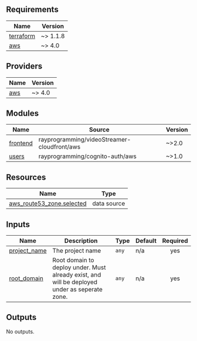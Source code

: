<!-- BEGIN_TF_DOCS -->
## Requirements

| Name | Version |
|------|---------|
| <a name="requirement_terraform"></a> [terraform](#requirement\_terraform) | ~> 1.1.8 |
| <a name="requirement_aws"></a> [aws](#requirement\_aws) | ~> 4.0 |

## Providers

| Name | Version |
|------|---------|
| <a name="provider_aws"></a> [aws](#provider\_aws) | ~> 4.0 |

## Modules

| Name | Source | Version |
|------|--------|---------|
| <a name="module_frontend"></a> [frontend](#module\_frontend) | rayprogramming/videoStreamer-cloudfront/aws | ~>2.0 |
| <a name="module_users"></a> [users](#module\_users) | rayprogramming/cognito-auth/aws | ~>1.0 |

## Resources

| Name | Type |
|------|------|
| [aws_route53_zone.selected](https://registry.terraform.io/providers/hashicorp/aws/latest/docs/data-sources/route53_zone) | data source |

## Inputs

| Name | Description | Type | Default | Required |
|------|-------------|------|---------|:--------:|
| <a name="input_project_name"></a> [project\_name](#input\_project\_name) | The project name | `any` | n/a | yes |
| <a name="input_root_domain"></a> [root\_domain](#input\_root\_domain) | Root domain to deploy under. Must already exist, and will be deployed under as seperate zone. | `any` | n/a | yes |

## Outputs

No outputs.
<!-- END_TF_DOCS -->